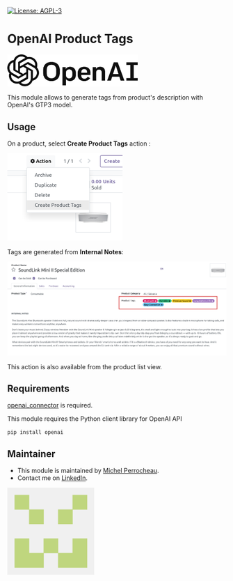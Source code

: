  [![License: AGPL-3](https://img.shields.io/badge/licence-AGPL--3-blue.png)](http://www.gnu.org/licenses/agpl-3.0-standalone.html)

OpenAI Product Tags
===================

[<img src="./static/img/openai_logo.svg" alt="OpenAI Logo" style="width:300px;"/>](https://openai.com/)

This module allows to generate tags from product's description with OpenAI's GTP3 model.

## Usage

On a product, select **Create Product Tags** action :



![image](./static/img/create_tags_action.png)

Tags are generated from **Internal Notes**:

![image](./static/img/product_tags.png)

This action is also available from the product list view.

## Requirements

[openai_connector](../openai_connector/README.md) is required. 

This module requires the Python client library for OpenAI API

    pip install openai

## Maintainer

* This module is maintained by [Michel Perrocheau](https://github.com/myrrkel). 
* Contact me on [LinkedIn](https://www.linkedin.com/in/michel-perrocheau-ba17a4122). 

[<img src="./static/description/logo.png" style="width:200px;"/>](https://github.com/myrrkel)



